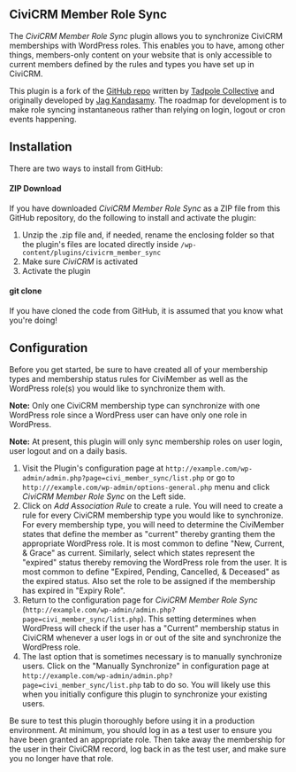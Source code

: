 CiviCRM Member Role Sync
------------------------

The *CiviCRM Member Role Sync* plugin allows you to synchronize CiviCRM memberships with WordPress roles. This enables you to have, among other things, members-only content on your website that is only accessible to current members defined by the rules and types you have set up in CiviCRM. 

This plugin is a fork of the [GitHub repo](https://github.com/tadpolecc/civi_member_sync) written by [Tadpole Collective](https://tadpole.cc) and  originally developed by [Jag Kandasamy](http://www.orangecreative.net). The roadmap for development is to make role syncing instantaneous rather than relying on login, logout or cron events happening.

## Installation ##

There are two ways to install from GitHub:

#### ZIP Download ####

If you have downloaded *CiviCRM Member Role Sync* as a ZIP file from this GitHub repository, do the following to install and activate the plugin:

1. Unzip the .zip file and, if needed, rename the enclosing folder so that the plugin's files are located directly inside `/wp-content/plugins/civicrm_member_sync`
2. Make sure *CiviCRM* is activated
3. Activate the plugin

#### git clone ####

If you have cloned the code from GitHub, it is assumed that you know what you're doing!

## Configuration ##

Before you get started, be sure to have created all of your membership types and membership status rules for CiviMember as well as the WordPress role(s) you would like to synchronize them with.

**Note:** Only one CiviCRM membership type can synchronize with one WordPress role since a WordPress user can have only one role in WordPress.

**Note:** At present, this plugin will only sync membership roles on user login, user logout and on a daily basis.

1. Visit the Plugin's configuration page at `http://example.com/wp-admin/admin.php?page=civi_member_sync/list.php` or go to `http:///example.com/wp-admin/options-general.php` menu and click *CiviCRM Member Role Sync* on the Left side.
2. Click on *Add Association Rule* to create a rule. You will need to create a rule for every CiviCRM membership type you would like to synchronize. For every membership type, you will need to determine the CiviMember states that define the member as "current" thereby granting them the appropriate WordPress role. It is most common to define "New, Current, & Grace" as current. Similarly, select which states represent the "expired" status thereby removing the WordPress role from the user. It is most common to define "Expired, Pending, Cancelled, & Deceased" as the expired status. Also set the role to be assigned if the membership has expired in "Expiry Role".
3. Return to the configuration page for *CiviCRM Member Role Sync* (`http://example.com/wp-admin/admin.php?page=civi_member_sync/list.php`). This setting determines when WordPress will check if the user has a "Current" membership status in CiviCRM whenever a user logs in or out of the site and synchronize the WordPress role.
4. The last option that is sometimes necessary is to manually synchronize users. Click on the "Manually Synchronize" in configuration page at `http://example.com/wp-admin/admin.php?page=civi_member_sync/list.php` tab to do so. You will likely use this when you initially configure this plugin to synchronize your existing users.

Be sure to test this plugin thoroughly before using it in a production environment. At minimum, you should log in as a test user to ensure you have been granted an appropriate role. Then take away the membership for the user in their CiviCRM record, log back in as the test user, and make sure you no longer have that role.